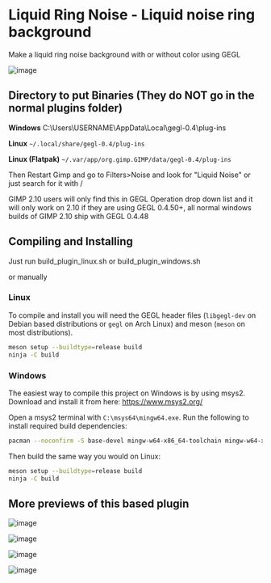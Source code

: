 # Liquid Ring Noise - Liquid noise ring background

Make a liquid ring noise background with or without color using GEGL

![image](https://github.com/user-attachments/assets/b8da05e2-c0f4-4a0d-98d6-595f4fdad74e)

## Directory to put Binaries (They do NOT go in the normal plugins folder)

**Windows**
C:\Users\USERNAME\AppData\Local\gegl-0.4\plug-ins

**Linux** 
`~/.local/share/gegl-0.4/plug-ins`

**Linux (Flatpak)**
`~/.var/app/org.gimp.GIMP/data/gegl-0.4/plug-ins`


Then Restart Gimp and go to Filters>Noise and look for "Liquid Noise" or just search for it with /

GIMP 2.10 users will only find this in GEGL Operation drop down list and it will only work on 2.10 if they are using GEGL 0.4.50+, all normal windows builds of GIMP 2.10 ship with GEGL 0.4.48

## Compiling and Installing

Just run build_plugin_linux.sh or build_plugin_windows.sh 

or manually

### Linux

To compile and install you will need the GEGL header files (`libgegl-dev` on
Debian based distributions or `gegl` on Arch Linux) and meson (`meson` on
most distributions).

```bash
meson setup --buildtype=release build
ninja -C build

```

### Windows

The easiest way to compile this project on Windows is by using msys2.  Download
and install it from here: https://www.msys2.org/

Open a msys2 terminal with `C:\msys64\mingw64.exe`.  Run the following to
install required build dependencies:

```bash
pacman --noconfirm -S base-devel mingw-w64-x86_64-toolchain mingw-w64-x86_64-meson mingw-w64-x86_64-gegl
```

Then build the same way you would on Linux:

```bash
meson setup --buildtype=release build
ninja -C build
```

## More previews of this based plugin 

![image](https://github.com/user-attachments/assets/fa6562c6-237b-4915-b7f0-f907179e9739)

![image](https://github.com/user-attachments/assets/1f376425-3699-405f-b067-0f9f7e67819f)

![image](https://github.com/user-attachments/assets/a497cfc9-d21f-4e62-b313-76bba30630d4)

![image](https://github.com/user-attachments/assets/d0d190a1-10de-42d3-b71c-518be91fcbd6)




